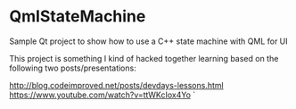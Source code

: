 QmlStateMachine
===============

Sample Qt project to show how to use a C++ state machine with QML for UI

This project is something I kind of hacked together learning based on the following two posts/presentations:

http://blog.codeimproved.net/posts/devdays-lessons.html
https://www.youtube.com/watch?v=ttWKcIox4Yo
`
